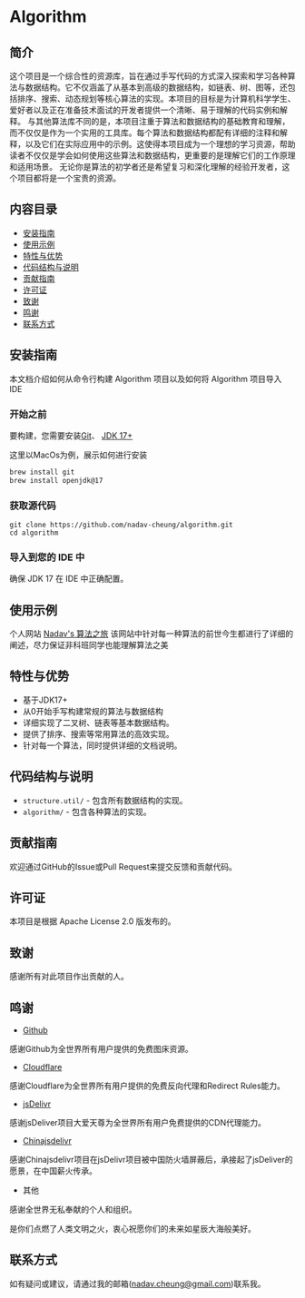 # Algorithm

## 简介

这个项目是一个综合性的资源库，旨在通过手写代码的方式深入探索和学习各种算法与数据结构。它不仅涵盖了从基本到高级的数据结构，如链表、树、图等，还包括排序、搜索、动态规划等核心算法的实现。本项目的目标是为计算机科学学生、爱好者以及正在准备技术面试的开发者提供一个清晰、易于理解的代码实例和解释。 与其他算法库不同的是，本项目注重于算法和数据结构的基础教育和理解，而不仅仅是作为一个实用的工具库。每个算法和数据结构都配有详细的注释和解释，以及它们在实际应用中的示例。这使得本项目成为一个理想的学习资源，帮助读者不仅仅是学会如何使用这些算法和数据结构，更重要的是理解它们的工作原理和适用场景。 无论你是算法的初学者还是希望复习和深化理解的经验开发者，这个项目都将是一个宝贵的资源。

## 内容目录

- [安装指南](#安装指南)
- [使用示例](#使用示例)
- [特性与优势](#特性与优势)
- [代码结构与说明](#代码结构与说明)
- [贡献指南](#贡献指南)
- [许可证](#许可证)
- [致谢](#致谢)
- [鸣谢](#鸣谢)
- [联系方式](#联系方式)

## 安装指南

本文档介绍如何从命令行构建 Algorithm 项目以及如何将 Algorithm 项目导入 IDE

### 开始之前

要构建，您需要安装[Git](https://docs.github.com/en/get-started/quickstart/set-up-git)、 [JDK 17+](https://adoptium.net/)

这里以MacOs为例，展示如何进行安装

```bash
brew install git
brew install openjdk@17
```

### 获取源代码

```
git clone https://github.com/nadav-cheung/algorithm.git
cd algorithm
```

### 导入到您的 IDE 中

确保 JDK 17 在 IDE 中正确配置。

## 使用示例

个人网站 [Nadav's 算法之旅](https://nadav.com.cn/) 该网站中针对每一种算法的前世今生都进行了详细的阐述，尽力保证非科班同学也能理解算法之美

## 特性与优势

- 基于JDK17+
- 从0开始手写构建常规的算法与数据结构
- 详细实现了二叉树、链表等基本数据结构。
- 提供了排序、搜索等常用算法的高效实现。
- 针对每一个算法，同时提供详细的文档说明。

## 代码结构与说明

- `structure.util/` - 包含所有数据结构的实现。
- `algorithm/` - 包含各种算法的实现。

## 贡献指南

欢迎通过GitHub的Issue或Pull Request来提交反馈和贡献代码。

## 许可证

本项目是根据 Apache License 2.0 版发布的。

## 致谢

感谢所有对此项目作出贡献的人。

## 鸣谢

- [Github](https://github.com/)

感谢Github为全世界所有用户提供的免费图床资源。

- [Cloudflare](https://www.cloudflare.com/)

感谢Cloudflare为全世界所有用户提供的免费反向代理和Redirect Rules能力。

- [jsDelivr](https://www.jsdelivr.com/)

感谢jsDeliver项目大爱天尊为全世界所有用户免费提供的CDN代理能力。

- [Chinajsdelivr](https://github.com/54ayao/Chinajsdelivr)

感谢Chinajsdelivr项目在jsDelivr项目被中国防火墙屏蔽后，承接起了jsDeliver的愿景，在中国薪火传承。

- 其他

感谢全世界无私奉献的个人和组织。

是你们点燃了人类文明之火，衷心祝愿你们的未来如星辰大海般美好。

## 联系方式

如有疑问或建议，请通过我的邮箱(nadav.cheung@gmail.com)联系我。
